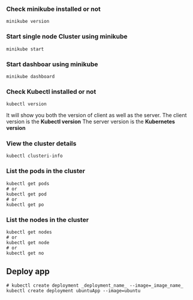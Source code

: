 ### Check minikube installed or not
```
minikube version
```

### Start single node Cluster using minikube
```
minikube start
```

### Start dashboar using minikube
```
minikube dashboard
```

### Check Kubectl installed or not
```
kubectl version
```
It will show you both the version of client as well as the server.
The client version is the **Kubectl version**
The server version is the **Kubernetes version**

### View the cluster details
```
kubectl clusteri-info
```

### List the pods in the cluster
```
kubectl get pods
# or
kubectl get pod
# or
kubectl get po
```

### List the nodes in the cluster
```
kubectl get nodes
# or
kubectl get node
# or 
kubectl get no
```

## Deploy app
```
# kubectl create deployment _deployment_name_ --image=_image_name_
kubectl create deployment ubuntuApp --image=ubuntu